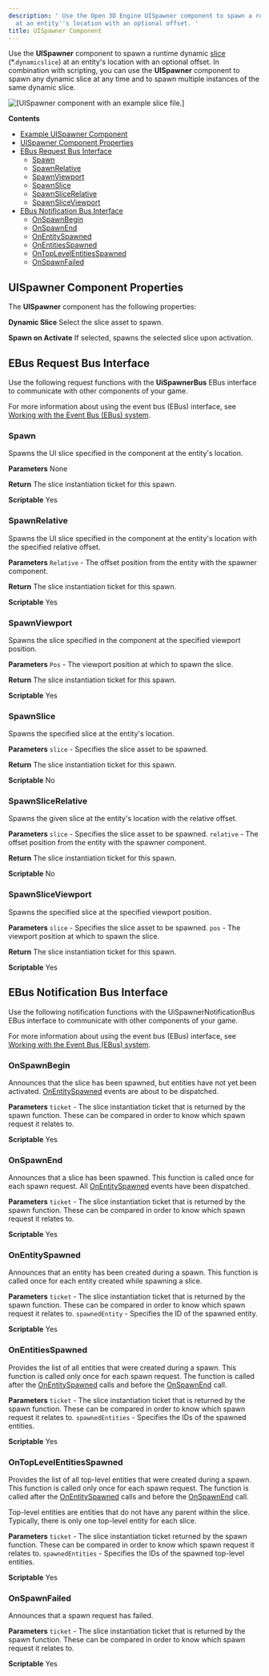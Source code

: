 ```yaml
---
description: ' Use the Open 3D Engine UISpawner component to spawn a runtime dynamic slice
  at an entity''s location with an optional offset. '
title: UISpawner Component
---
```


Use the **UISpawner** component to spawn a runtime dynamic [slice](/docs/user-guide/interactivity/user-interface/editor/working-slices) \(\*.`dynamicslice`\) at an entity's location with an optional offset. In combination with scripting, you can use the **UISpawner** component to spawn any dynamic slice at any time and to spawn multiple instances of the same dynamic slice.

![\[UISpawner component with an example slice file.\]](/images/user-guide/game_ui_editor/ui-editor-components-uispawner.png)

**Contents**
+ [Example UISpawner Component](#ui-spawner-component-example)
+ [UISpawner Component Properties](#ui-editor-components-spawner-properties)
+ [EBus Request Bus Interface](#ui-editor-components-spawner-ebus)
  + [Spawn](#ui-editor-components-spawner-ebus-spawn)
  + [SpawnRelative](#ui-editor-components-spawner-ebus-spawnrelative)
  + [SpawnViewport](#ui-editor-components-spawner-ebus-spawnviewport)
  + [SpawnSlice](#ui-editor-components-spawner-ebus-spawnslice)
  + [SpawnSliceRelative](#ui-editor-components-spawner-ebus-spawnslicerelative)
  + [SpawnSliceViewport](#ui-editor-components-spawner-ebus-spawnsliceviewport)
+ [EBus Notification Bus Interface](#ui-editor-components-spawner-notification-bus)
  + [OnSpawnBegin](#ui-editor-components-spawner-notification-bus-onspawnbegin)
  + [OnSpawnEnd](#ui-editor-components-spawner-notification-bus-onspawnend)
  + [OnEntitySpawned](#ui-editor-components-spawner-notification-bus-onentityspawned)
  + [OnEntitiesSpawned](#ui-editor-components-spawner-notification-bus-onentitiesspawned)
  + [OnTopLevelEntitiesSpawned](#ui-editor-components-spawner-notification-bus-ontoplevelentitiesspawned)
  + [OnSpawnFailed](#ui-editor-components-spawner-notification-bus-on-spawn-failed)

## UISpawner Component Properties 

The **UISpawner** component has the following properties:

****Dynamic Slice****
Select the slice asset to spawn.

****Spawn on Activate****
If selected, spawns the selected slice upon activation.

## EBus Request Bus Interface 

Use the following request functions with the **UiSpawnerBus** EBus interface to communicate with other components of your game.

For more information about using the event bus (EBus) interface, see [Working with the Event Bus (EBus) system](/docs/user-guide/engine/ebus/_index).

### Spawn 

Spawns the UI slice specified in the component at the entity's location.

**Parameters**
None

**Return**
The slice instantiation ticket for this spawn.

**Scriptable**
Yes

### SpawnRelative 

Spawns the UI slice specified in the component at the entity's location with the specified relative offset.

**Parameters**
`Relative` - The offset position from the entity with the spawner component.

**Return**
The slice instantiation ticket for this spawn.

**Scriptable**
Yes

### SpawnViewport 

Spawns the slice specified in the component at the specified viewport position.

**Parameters**
`Pos` - The viewport position at which to spawn the slice.

**Return**
The slice instantiation ticket for this spawn.

**Scriptable**
Yes

### SpawnSlice 

Spawns the specified slice at the entity's location.

**Parameters**
`slice` - Specifies the slice asset to be spawned.

**Return**
The slice instantiation ticket for this spawn.

**Scriptable**
No

### SpawnSliceRelative 

Spawns the given slice at the entity's location with the relative offset.

**Parameters**
`slice` - Specifies the slice asset to be spawned.
`relative` - The offset position from the entity with the spawner component.

**Return**
The slice instantiation ticket for this spawn.

**Scriptable**
No

### SpawnSliceViewport 

Spawns the specified slice at the specified viewport position.

**Parameters**
`slice` - Specifies the slice asset to be spawned.
`pos` - The viewport position at which to spawn the slice.

**Return**
The slice instantiation ticket for this spawn.

**Scriptable**
Yes

## EBus Notification Bus Interface 

Use the following notification functions with the UiSpawnerNotificationBus EBus interface to communicate with other components of your game.

For more information about using the event bus (EBus) interface, see [Working with the Event Bus (EBus) system](/docs/user-guide/engine/ebus/_index).

### OnSpawnBegin 

Announces that the slice has been spawned, but entities have not yet been activated. [OnEntitySpawned](#ui-editor-components-spawner-notification-bus-onentityspawned) events are about to be dispatched.

**Parameters**
`ticket` - The slice instantiation ticket that is returned by the spawn function. These can be compared in order to know which spawn request it relates to.

**Scriptable**
Yes

### OnSpawnEnd 

Announces that a slice has been spawned. This function is called once for each spawn request. All [OnEntitySpawned](#ui-editor-components-spawner-notification-bus-onentityspawned) events have been dispatched.

**Parameters**
`ticket` - The slice instantiation ticket that is returned by the spawn function. These can be compared in order to know which spawn request it relates to.

**Scriptable**
Yes

### OnEntitySpawned 

Announces that an entity has been created during a spawn. This function is called once for each entity created while spawning a slice.

**Parameters**
`ticket` - The slice instantiation ticket that is returned by the spawn function. These can be compared in order to know which spawn request it relates to.
`spawnedEntity` - Specifies the ID of the spawned entity.

**Scriptable**
Yes

### OnEntitiesSpawned 

Provides the list of all entities that were created during a spawn. This function is called only once for each spawn request. The function is called after the [OnEntitySpawned](#ui-editor-components-spawner-notification-bus-onentityspawned) calls and before the [OnSpawnEnd](#ui-editor-components-spawner-notification-bus-onspawnend) call.

**Parameters**
`ticket` - The slice instantiation ticket that is returned by the spawn function. These can be compared in order to know which spawn request it relates to.
`spawnedEntities` - Specifies the IDs of the spawned entities.

**Scriptable**
Yes

### OnTopLevelEntitiesSpawned 

Provides the list of all top-level entities that were created during a spawn. This function is called only once for each spawn request. The function is called after the [OnEntitySpawned](#ui-editor-components-spawner-notification-bus-onentityspawned) calls and before the [OnSpawnEnd](#ui-editor-components-spawner-notification-bus-onspawnend) call.

Top-level entities are entities that do not have any parent within the slice. Typically, there is only one top-level entity for each slice.

**Parameters**
`ticket` - The slice instantiation ticket returned by the spawn function. These can be compared in order to know which spawn request it relates to.
`spawnedEntities` - Specifies the IDs of the spawned top-level entities.

**Scriptable**
Yes

### OnSpawnFailed 

Announces that a spawn request has failed.

**Parameters**
`ticket` - The slice instantiation ticket that is returned by the spawn function. These can be compared in order to know which spawn request it relates to.

**Scriptable**
Yes
